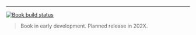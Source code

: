 ---

[![Book build status](https://github.com/XiangyunHuang/notesdown/workflows/Render-Book/badge.svg?branch=devel)](https://github.com/XiangyunHuang/notesdown/actions?workflow=Render-Book) 

> Book in early development. Planned release in 202X.
